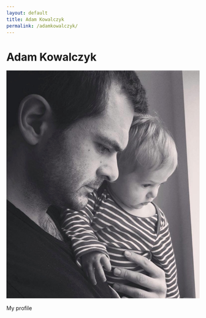 ```yaml
---
layout: default
title: Adam Kowalczyk
permalink: /adamkowalczyk/
---
```


# Adam Kowalczyk

![Adam Kowalczyk](/assets/images/AKowalczyk.jpg)

My profile